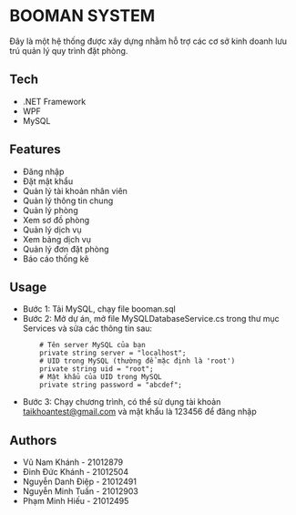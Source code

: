 
# BOOMAN SYSTEM

Đây là một hệ thống được xây dựng nhằm hỗ trợ các cơ sở kinh doanh lưu trú quản lý quy trình đặt phòng.



## Tech

* .NET Framework
* WPF
* MySQL


## Features

- Đăng nhập
- Đặt mật khẩu
- Quản lý tài khoản nhân viên
- Quản lý thông tin chung
- Quản lý phòng
- Xem sơ đồ phòng
- Quản lý dịch vụ
- Xem bảng dịch vụ
- Quản lý đơn đặt phòng
- Báo cáo thống kê


## Usage
* Bước 1: Tải MySQL, chạy file booman.sql
* Bước 2: Mở dự án, mở file MySQLDatabaseService.cs trong thư mục Services và sửa các thông tin sau:
    ```net
        # Tên server MySQL của bạn
        private string server = "localhost";
        # UID trong MySQL (thường để mặc định là 'root')
        private string uid = "root";
        # Mật khẩu của UID trong MySQL
        private string password = "abcdef";
    ```
* Bước 3: Chạy chương trình, có thể sử dụng tài khoản taikhoantest@gmail.com và mật khẩu là 123456 để đăng nhập
## Authors

- Vũ Nam Khánh - 21012879
- Đinh Đức Khánh - 21012504
- Nguyễn Danh Điệp - 21012491
- Nguyễn Minh Tuấn - 21012903
- Phạm Minh Hiếu - 21012495



